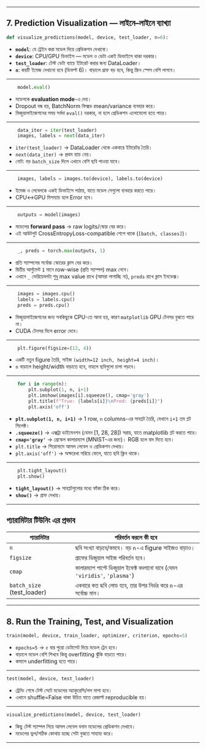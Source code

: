 
---

## **7. Prediction Visualization — লাইনে–লাইনে ব্যাখ্যা**

```python
def visualize_predictions(model, device, test_loader, n=6):
```

* **`model`**: যে ট্রেইন করা মডেল দিয়ে প্রেডিকশন দেখাবো।
* **`device`**: CPU/GPU ডিভাইস — মডেল ও ডেটা একই ডিভাইসে থাকা দরকার।
* **`test_loader`**: টেস্ট ডেটা ব্যাচে ইটারেট করার জন্য DataLoader।
* **`n`**: কয়টি ইমেজ দেখানো হবে (ডিফল্ট 6)। বাড়ালে গ্রাফ বড় হবে, কিন্তু স্ক্রিন স্পেস বেশি লাগবে।

---

```python
    model.eval()
```

* মডেলকে **evaluation mode**-এ দেয়।
* Dropout বন্ধ হয়, BatchNorm ফিক্সড mean/variance ব্যবহার করে।
* ভিজুয়ালাইজেশনের সময় সর্বদা `eval()` দরকার, না হলে প্রেডিকশন এলোমেলো হতে পারে।

---

```python
    data_iter = iter(test_loader)
    images, labels = next(data_iter)
```

* `iter(test_loader)` → DataLoader থেকে একবারে ইটারেটর তৈরি।
* `next(data_iter)` → প্রথম ব্যাচ নেয়।
* নোট: বড় `batch_size` দিলে এখানে বেশি ছবি পাওয়া যাবে।

---

```python
    images, labels = images.to(device), labels.to(device)
```

* ইমেজ ও লেবেলকে একই ডিভাইসে পাঠায়, যাতে মডেল সেগুলো ব্যবহার করতে পারে।
* CPU↔GPU মিসম্যাচ হলে Error হবে।

---

```python
    outputs = model(images)
```

* মডেলের **forward pass** → raw logits/স্কোর বের করে।
* এই আউটপুট CrossEntropyLoss-compatible শেপে থাকে (`[batch, classes]`)।

---

```python
    _, preds = torch.max(outputs, 1)
```

* প্রতি স্যাম্পলের সর্বোচ্চ স্কোরের ক্লাস বের করে।
* দ্বিতীয় আর্গুমেন্ট `1` মানে row-wise (প্রতি স্যাম্পল) max নেবে।
* এখানে `_` ভেরিয়েবলটা শুধু max value রাখে (আমরা লাগাচ্ছি না), `preds` রাখে ক্লাস ইনডেক্স।

---

```python
    images = images.cpu()
    labels = labels.cpu()
    preds = preds.cpu()
```

* ভিজুয়ালাইজেশনের জন্য সবকিছুকে CPU-তে আনা হয়, কারণ `matplotlib` GPU টেনসর বুঝতে পারে না।
* CUDA টেনসর দিলে error দেবে।

---

```python
    plt.figure(figsize=(12, 4))
```

* একটি নতুন figure তৈরি, সাইজ `(width=12 inch, height=4 inch)`।
* `n` বাড়ালে height/width বাড়াতে হবে, নাহলে ছবিগুলো চাপা পড়বে।

---

```python
    for i in range(n):
        plt.subplot(1, n, i+1)
        plt.imshow(images[i].squeeze(), cmap='gray')
        plt.title(f"True: {labels[i]}\nPred: {preds[i]}")
        plt.axis('off')
```

* **`plt.subplot(1, n, i+1)`** → 1 row, `n` columns-এর সাবপ্লট তৈরি, যেখানে `i+1` তম প্লট সিলেক্ট।
* **`.squeeze()`** → এক্সট্রা ডাইমেনশন (যেমন \[1, 28, 28]) সরায়, যাতে matplotlib প্লট করতে পারে।
* **`cmap='gray'`** → গ্রেস্কেল কালারম্যাপ (MNIST-এর জন্য)। RGB হলে বাদ দিতে হবে।
* `plt.title` → শিরোনামে আসল লেবেল ও প্রেডিকশন দেখায়।
* `plt.axis('off')` → অক্ষরেখা সরিয়ে ফেলে, যাতে ছবি ক্লিন থাকে।

---

```python
    plt.tight_layout()
    plt.show()
```

* **`tight_layout()`** → সাবপ্লটগুলোর মধ্যে ফাঁকা ঠিক করে।
* **`show()`** → গ্রাফ দেখায়।

---

## **প্যারামিটার টিউনিং এর প্রভাব**

| প্যারামিটার                 | পরিবর্তন করলে কী হবে                                                        |
| --------------------------- | --------------------------------------------------------------------------- |
| `n`                         | ছবি সংখ্যা বাড়বে/কমবে। বড় `n`-এ figure সাইজও বাড়াও।                         |
| `figsize`                   | গ্রাফের ভিজুয়াল সাইজ পরিবর্তন হবে।                                          |
| `cmap`                      | কালারম্যাপ পাল্টে ভিজুয়াল ইফেক্ট বদলানো যাবে (যেমন `'viridis'`, `'plasma'`) |
| `batch_size` (test\_loader) | একবারে কত ছবি লোড হবে, তার উপর নির্ভর করে `n`-এর সর্বোচ্চ মান।              |

---

## **8. Run the Training, Test, and Visualization**

```python
train(model, device, train_loader, optimizer, criterion, epochs=5)
```

* `epochs=5` → ৫ বার পুরো ডেটাসেট দিয়ে মডেল ট্রেন হবে।
* বাড়ালে মডেল বেশি শিখবে কিন্তু overfitting ঝুঁকি বাড়তে পারে।
* কমালে underfitting হতে পারে।

---

```python
test(model, device, test_loader)
```

* ট্রেনিং শেষে টেস্ট সেটে মডেলের অ্যাকুরেসি/লস মাপা হবে।
* এখানে shuffle=False থাকা উচিত যাতে রেজাল্ট reproducible হয়।

---

```python
visualize_predictions(model, device, test_loader)
```

* কিছু টেস্ট স্যাম্পল নিয়ে আসল লেবেল বনাম মডেলের প্রেডিকশন দেখাবে।
* মডেলের ভুল/সঠিক কোথায় হচ্ছে সেটা বুঝতে সাহায্য করে।

---


